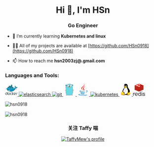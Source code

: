 <h1 align="center">Hi 👋, I'm HSn</h1>
<h3 align="center">Go Engineer</h3>

- 🌱 I’m currently learning **Kubernetes and linux**

- 👨‍💻 All of my projects are available at [https://github.com/HSn0918](https://github.com/HSn0918)

- 📫 How to reach me **hsn2003zj@.gmail.com**

<h3 align="left">Languages and Tools:</h3>
<p align="left"> <a href="https://www.docker.com/" target="_blank" rel="noreferrer"> <img src="https://raw.githubusercontent.com/devicons/devicon/master/icons/docker/docker-original-wordmark.svg" alt="docker" width="40" height="40"/> </a> <a href="https://www.elastic.co" target="_blank" rel="noreferrer"> <img src="https://www.vectorlogo.zone/logos/elastic/elastic-icon.svg" alt="elasticsearch" width="40" height="40"/> </a> <a href="https://git-scm.com/" target="_blank" rel="noreferrer"> <img src="https://www.vectorlogo.zone/logos/git-scm/git-scm-icon.svg" alt="git" width="40" height="40"/> </a> <a href="https://golang.org" target="_blank" rel="noreferrer"> <img src="https://raw.githubusercontent.com/devicons/devicon/master/icons/go/go-original.svg" alt="go" width="40" height="40"/> </a> <a href="https://www.java.com" target="_blank" rel="noreferrer"> <img src="https://raw.githubusercontent.com/devicons/devicon/master/icons/java/java-original.svg" alt="java" width="40" height="40"/> </a> <a href="https://kubernetes.io" target="_blank" rel="noreferrer"> <img src="https://www.vectorlogo.zone/logos/kubernetes/kubernetes-icon.svg" alt="kubernetes" width="40" height="40"/> </a> <a href="https://www.linux.org/" target="_blank" rel="noreferrer"> <img src="https://raw.githubusercontent.com/devicons/devicon/master/icons/linux/linux-original.svg" alt="linux" width="40" height="40"/> </a> <a href="https://redis.io" target="_blank" rel="noreferrer"> <img src="https://raw.githubusercontent.com/devicons/devicon/master/icons/redis/redis-original-wordmark.svg" alt="redis" width="40" height="40"/> </a> </p>

<p><img align="center" src="https://github-readme-stats.vercel.app/api/top-langs?username=hsn0918&show_icons=true&locale=en&layout=compact" alt="hsn0918" /></p>

<p><img align="center" src="https://github-readme-streak-stats.herokuapp.com/?user=hsn0918&" alt="hsn0918" /></p>
<h3 align="center">关注 Taffy 喵</h3>
<p align="center">
  <a href="https://github.com/TaffyMew" target="_blank" rel="noreferrer">
    <img src="https://avatars.githubusercontent.com/u/000000?v=4" alt="TaffyMew's profile" width="40" height="40"/> 
  </a>
</p>
